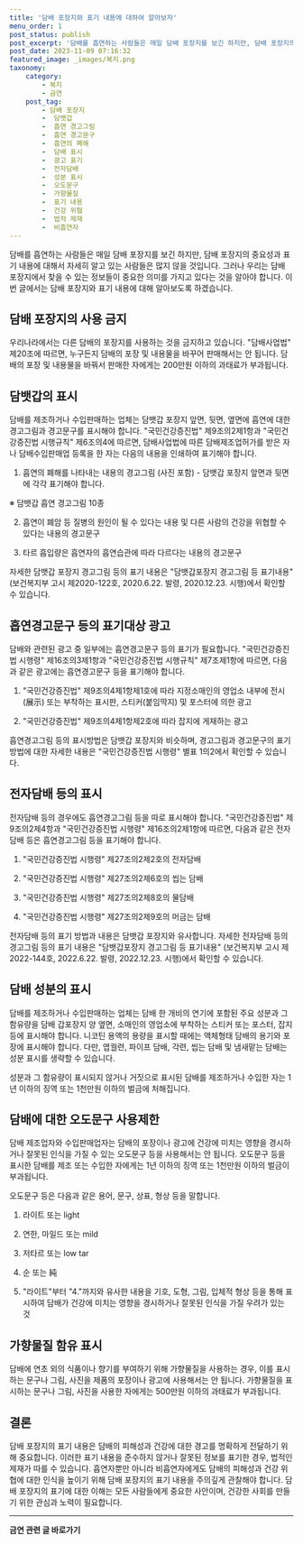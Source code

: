 ```yaml
---
title: '담배 포장지와 표기 내용에 대하여 알아보자'
menu_order: 1
post_status: publish
post_excerpt: '담배를 흡연하는 사람들은 매일 담배 포장지를 보긴 하지만, 담배 포장지의 중요성과 표기 내용에 대해서 자세히 알고 있는 사람들은 많지 않을 것입니다. 그러나 우리는 담배 포장지에서 찾을 수 있는 정보들이 중요한 의미를 가지고 있다는 것을 알아야 합니다. 이번 글에서는 담배 포장지와 표기 내용에 대해 알아보도록 하겠습니다.'
post_date: 2023-11-09 07:16:32
featured_image: _images/복지.png
taxonomy:
    category:
        - 복지
        - 금연
    post_tag:
        - 담배 포장지
        -  담뱃갑
        -  흡연 경고그림
        -  흡연 경고문구
        -  흡연의 폐해
        -  담배 표시
        -  광고 표기
        -  전자담배
        -  성분 표시
        -  오도문구
        -  가향물질
        -  표기 내용
        -  건강 위협
        -  법적 제재
        -  비흡연자
---
```




담배를 흡연하는 사람들은 매일 담배 포장지를 보긴 하지만, 담배 포장지의 중요성과 표기 내용에 대해서 자세히 알고 있는 사람들은 많지 않을 것입니다. 그러나 우리는 담배 포장지에서 찾을 수 있는 정보들이 중요한 의미를 가지고 있다는 것을 알아야 합니다. 이번 글에서는 담배 포장지와 표기 내용에 대해 알아보도록 하겠습니다.

## 담배 포장지의 사용 금지

우리나라에서는 다른 담배의 포장지를 사용하는 것을 금지하고 있습니다. "담배사업법" 제20조에 따르면, 누구든지 담배의 포장 및 내용물을 바꾸어 판매해서는 안 됩니다. 담배의 포장 및 내용물을 바꿔서 판매한 자에게는 200만원 이하의 과태료가 부과됩니다.

## 담뱃갑의 표시

담배를 제조하거나 수입판매하는 업체는 담뱃갑 포장지 앞면, 뒷면, 옆면에 흡연에 대한 경고그림과 경고문구를 표시해야 합니다. "국민건강증진법" 제9조의2제1항과 "국민건강증진법 시행규칙" 제6조의4에 따르면, 담배사업법에 따른 담배제조업허가를 받은 자나 담배수입판매업 등록을 한 자는 다음의 내용을 인쇄하여 표기해야 합니다.

1. 흡연의 폐해를 나타내는 내용의 경고그림 (사진 포함) - 담뱃갑 포장지 앞면과 뒷면에 각각 표기해야 합니다.

※ 담뱃갑 흡연 경고그림 10종

2. 흡연이 폐암 등 질병의 원인이 될 수 있다는 내용 및 다른 사람의 건강을 위협할 수 있다는 내용의 경고문구

3. 타르 흡입량은 흡연자의 흡연습관에 따라 다르다는 내용의 경고문구

자세한 담뱃갑 포장지 경고그림 등의 표기 내용은 "담뱃갑포장지 경고그림 등 표기내용" (보건복지부 고시 제2020-122호, 2020.6.22. 발령, 2020.12.23. 시행)에서 확인할 수 있습니다.

## 흡연경고문구 등의 표기대상 광고

담배와 관련된 광고 중 일부에는 흡연경고문구 등의 표기가 필요합니다. "국민건강증진법 시행령" 제16조의3제1항과 "국민건강증진법 시행규칙" 제7조제1항에 따르면, 다음과 같은 광고에는 흡연경고문구 등을 표기해야 합니다.

1. "국민건강증진법" 제9조의4제1항제1호에 따라 지정소매인의 영업소 내부에 전시(展示) 또는 부착하는 표시판, 스티커(붙임딱지) 및 포스터에 의한 광고

2. "국민건강증진법" 제9조의4제1항제2호에 따라 잡지에 게재하는 광고

흡연경고그림 등의 표시방법은 담뱃갑 포장지와 비슷하며, 경고그림과 경고문구의 표기 방법에 대한 자세한 내용은 "국민건강증진법 시행령" 별표 1의2에서 확인할 수 있습니다.

## 전자담배 등의 표시

전자담배 등의 경우에도 흡연경고그림 등을 따로 표시해야 합니다. "국민건강증진법" 제9조의2제4항과 "국민건강증진법 시행령" 제16조의2제1항에 따르면, 다음과 같은 전자담배 등은 흡연경고그림 등을 표기해야 합니다.

1. "국민건강증진법 시행령" 제27조의2제2호의 전자담배

2. "국민건강증진법 시행령" 제27조의2제6호의 씹는 담배

3. "국민건강증진법 시행령" 제27조의2제8호의 물담배

4. "국민건강증진법 시행령" 제27조의2제9호의 머금는 담배

전자담배 등의 표기 방법과 내용은 담뱃갑 포장지와 유사합니다. 자세한 전자담배 등의 경고그림 등의 표기 내용은 "담뱃갑포장지 경고그림 등 표기내용" (보건복지부 고시 제2022-144호, 2022.6.22. 발령, 2022.12.23. 시행)에서 확인할 수 있습니다.

## 담배 성분의 표시

담배를 제조하거나 수입판매하는 업체는 담배 한 개비의 연기에 포함된 주요 성분과 그 함유량을 담배 갑포장지 양 옆면, 소매인의 영업소에 부착하는 스티커 또는 포스터, 잡지 등에 표시해야 합니다. 니코틴 용액의 용량을 표시할 때에는 액체형태 담배의 용기와 포장에 표시해야 합니다. 다만, 엽궐련, 파이프 담배, 각련, 씹는 담배 및 냄새맡는 담배는 성분 표시를 생략할 수 있습니다.

성분과 그 함유량이 표시되지 않거나 거짓으로 표시된 담배를 제조하거나 수입한 자는 1년 이하의 징역 또는 1천만원 이하의 벌금에 처해집니다.

## 담배에 대한 오도문구 사용제한

담배 제조업자와 수입판매업자는 담배의 포장이나 광고에 건강에 미치는 영향을 경시하거나 잘못된 인식을 가질 수 있는 오도문구 등을 사용해서는 안 됩니다. 오도문구 등을 표시한 담배를 제조 또는 수입한 자에게는 1년 이하의 징역 또는 1천만원 이하의 벌금이 부과됩니다.

오도문구 등은 다음과 같은 용어, 문구, 상표, 형상 등을 말합니다.

1. 라이트 또는 light

2. 연한, 마일드 또는 mild

3. 저타르 또는 low tar

4. 순 또는 純

5. "라이트"부터 "4."까지와 유사한 내용을 기호, 도형, 그림, 입체적 형상 등을 통해 표시하여 담배가 건강에 미치는 영향을 경시하거나 잘못된 인식을 가질 우려가 있는 것

## 가향물질 함유 표시

담배에 연초 외의 식품이나 향기를 부여하기 위해 가향물질을 사용하는 경우, 이를 표시하는 문구나 그림, 사진을 제품의 포장이나 광고에 사용해서는 안 됩니다. 가향물질을 표시하는 문구나 그림, 사진을 사용한 자에게는 500만원 이하의 과태료가 부과됩니다.

## 결론

담배 포장지의 표기 내용은 담배의 피해성과 건강에 대한 경고를 명확하게 전달하기 위해 중요합니다. 이러한 표기 내용을 준수하지 않거나 잘못된 정보를 표기한 경우, 법적인 제재가 따를 수 있습니다. 흡연자뿐만 아니라 비흡연자에게도 담배의 피해성과 건강 위협에 대한 인식을 높이기 위해 담배 포장지의 표기 내용을 주의깊게 관찰해야 합니다. 담배 포장지의 표기에 대한 이해는 모든 사람들에게 중요한 사안이며, 건강한 사회를 만들기 위한 관심과 노력이 필요합니다.



<!-- wp:separator -->
<hr class="wp-block-separator has-alpha-channel-opacity"/>
<!-- /wp:separator -->

<!-- wp:group {"backgroundColor":"base","layout":{"type":"constrained"}} -->
<div class="wp-block-group has-base-background-color has-background"><!-- wp:paragraph {"align":"center","fontSize":"medium"} -->
<p class="has-text-align-center has-large-font-size"><strong>금연 관련 글 바로가기</strong></p>
<!-- /wp:paragraph -->


<!-- wp:latest-posts
{"categories":[{"id":15153,"count":19,"description":"","link":"https://uknowlaw.com/category/%ea%b8%88%ec%97%b0/","name":"금연","slug":"금연","taxonomy":"category","parent":0,"meta":[],"_links":{"self":[{"href":"https://uknowlaw.com/wp-json/wp/v2/categories/15153"}],"collection":[{"href":"https://uknowlaw.com/wp-json/wp/v2/categories"}],"about":[{"href":"https://uknowlaw.com/wp-json/wp/v2/taxonomies/category"}],"wp:post_type":[{"href":"https://uknowlaw.com/wp-json/wp/v2/posts?categories=15153"}],"curies":[{"name":"wp","href":"https://api.w.org/{rel}","templated":true}]}}],"postsToShow":100,"excerptLength":28,"postLayout":"grid","columns":2,"featuredImageAlign":"left","featuredImageSizeSlug":"large","fontSize":"small"} /--></div>
<!-- /wp:group -->